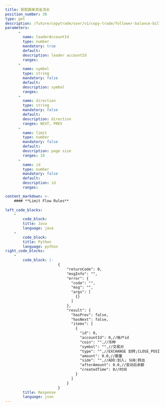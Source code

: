 ```yaml
---
title: 获取跟单资金流水
position_number: 36
type: get
description: /future/copytrade/user/v1/copy-trade/follower-balance-bill
parameters:
      -
        name: leaderAccountId
        type: number
        mandatory: true
        default:
        description: leader accountId
        ranges:
      -
        name: symbol
        type: string
        mandatory: false
        default:
        description: symbol
        ranges:
      -
        name: direction
        type: string
        mandatory: false
        default:
        description: direction
        ranges: NEXT, PREV
      -
        name: limit
        type: number
        mandatory: false
        default:
        description: page size
        ranges: 10
      -
        name: id
        type: number
        mandatory: false
        default:
        description: id
        ranges:

content_markdown: >-
    #### **Limit Flow Rules**
  
left_code_blocks:
    -
        code_block:
        title: Java
        language: java
    -
        code_block:
        title: Python
        language: python
right_code_blocks:
    -
        code_block: |-
                        {
                            "returnCode": 0,
                            "msgInfo": "",
                            "error": {
                              "code": "",
                              "msg": "",
                              "args": [
                                {}
                              ]
                            },
                            "result": {
                              "hasPrev": false,
                              "hasNext": false,
                              "items": [
                                {
                                  "id": 0,
                                  "accountId": 0,//帐户id
                                  "coin": "",//币种
                                  "symbol": "",//交易对
                                  "type": "",//EXCHANGE 划转;CLOSE_POSITION:平仓盈亏;TAKE_OVER:仓位接管;QIANG_PING_MANAGER:强平管理费（手续费）;FUND:资金费用;FEE:手续费 (开仓、平仓、强平);ADL:自动减仓;TAKE_OVER:仓位接管MERGE:仓位合并
                                  "amount": 0.0,//数量
                                  "side": "",//ADD:划入; SUB:转出
                                  "afterAmount": 0.0,//变动后余额
                                  "createdTime": 0//时间
                                }
                              ]
                            }
                        }
        title: Response
        language: json
---
```

